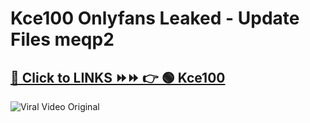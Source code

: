 
 # Kce100 Onlyfans Leaked - Update Files meqp2

## <h2><a href="https://clipsfans.com/Kce100&ref=git">🔗 Click to LINKS ⏩⏩ 👉 🟢 Kce100 </a></h2>

<a href="https://clipsfans.com/Kce100&ref=git" rel="nofollow" data-target="animated-image.originalLink"><img src="https://i.ibb.co.com/xMMVF88/686577567.gif" alt="Viral Video Original" style="max-width: 100%; display: inline-block;" data-target="animated-image.originalImage"></a>

